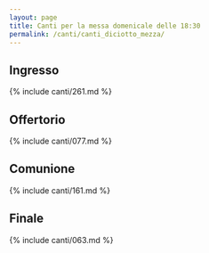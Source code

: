 ```yaml
---
layout: page
title: Canti per la messa domenicale delle 18:30
permalink: /canti/canti_diciotto_mezza/
---
```


## Ingresso
{% include canti/261.md %}   

## Offertorio
{% include canti/077.md %}   

## Comunione   
{% include canti/161.md %}   

## Finale
{% include canti/063.md %}   
